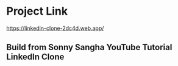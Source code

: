 # Project Link

https://linkedin-clone-2dc4d.web.app/

## Build from Sonny Sangha YouTube Tutorial LinkedIn Clone
